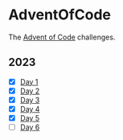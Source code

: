 # AdventOfCode
The [Advent of Code](https://adventofcode.com/) challenges.

## 2023
- [x] [Day 1](2023/AdventOfCode/Day1/Day1.cs)
- [x] [Day 2](2023/AdventOfCode/Day2/Day1.cs)
- [x] [Day 3](2023/AdventOfCode/Day3/Day3.cs)
- [x] [Day 4](2023/AdventOfCode/Day4/Day4.cs)
- [x] [Day 5](2023/AdventOfCode/Day5/Day5.cs)
- [ ] [Day 6](2023/AdventOfCode/Day6/Day6.cs)
